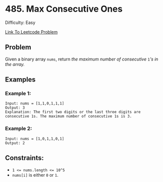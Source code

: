 # 485. Max Consecutive Ones
Difficulty: Easy

[Link To Leetcode Problem](https://leetcode.com/problems/max-consecutive-ones/)

## Problem
Given a binary array `nums`, return *the maximum number of consecutive* `1`*'s in the array.*

## Examples
### Example 1:
```
Input: nums = [1,1,0,1,1,1]
Output: 3
Explanation: The first two digits or the last three digits are consecutive 1s. The maximum number of consecutive 1s is 3.
```
### Example 2:
```
Input: nums = [1,0,1,1,0,1]
Output: 2
```

## Constraints:
- `1 <= nums.length <= 10^5`
- `nums[i]` is either `0` or `1`.
